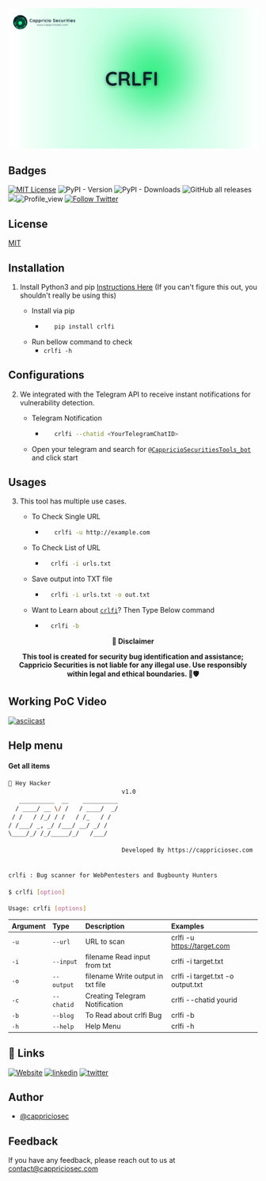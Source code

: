 
<div align="center">
  <img src="https://raw.githubusercontent.com/Cappricio-Securities/crlfi/main/image/CRLFI.png" alt="logo">
</div>


## Badges



[![MIT License](https://img.shields.io/badge/License-MIT-green.svg)](https://choosealicense.com/licenses/mit/)
![PyPI - Version](https://img.shields.io/pypi/v/crlfi)
![PyPI - Downloads](https://img.shields.io/pypi/dm/crlfi)
![GitHub all releases](https://img.shields.io/github/downloads/Cappricio-Securities/crlfi/total)
<a href="https://github.com/Cappricio-Securities/crlfi/releases/"><img src="https://img.shields.io/github/release/Cappricio-Securities/crlfi"></a>![Profile_view](https://komarev.com/ghpvc/?username=Cappricio-Securities&label=Profile%20views&color=0e75b6&style=flat)
[![Follow Twitter](https://img.shields.io/twitter/follow/cappricio_sec?style=social)](https://twitter.com/cappricio_sec)
<p align="center">

<p align="center">







## License

[MIT](https://choosealicense.com/licenses/mit/)



## Installation 

1. Install Python3 and pip [Instructions Here](https://www.python.org/downloads/) (If you can't figure this out, you shouldn't really be using this)

   - Install via pip
     - ```bash
          pip install crlfi
        ```
   - Run bellow command to check
     - `crlfi -h`

## Configurations 
2. We integrated with the Telegram API to receive instant notifications for vulnerability detection.
   
   - Telegram Notification
     - ```bash
          crlfi --chatid <YourTelegramChatID>
        ```
   - Open your telegram and search for [`@CappricioSecuritiesTools_bot`](https://web.telegram.org/k/#@CappricioSecuritiesTools_bot) and click start

## Usages 
3. This tool has multiple use cases.
   
   - To Check Single URL
     - ```bash
          crlfi -u http://example.com 
        ```
   - To Check List of URL 
      - ```bash
          crlfi -i urls.txt 
        ```
   - Save output into TXT file
      - ```bash
          crlfi -i urls.txt -o out.txt
        ```
   - Want to Learn about [`crlfi`](https://blogs.cappriciosec.com/blog/138/Cappricio%20Securities%20Discovers%20CRLF%20Injection%20Vulnerability%20in%20Popular%20Website,%20Responsible%20Disclosure%20Earns%20Bounty)? Then Type Below command
      - ```bash
          crlfi -b
        ```
     
<p align="center">
  <b>🚨 Disclaimer</b>
  
</p>
<p align="center">
<b>This tool is created for security bug identification and assistance; Cappricio Securities is not liable for any illegal use. 
  Use responsibly within legal and ethical boundaries. 🔐🛡️</b></p>


## Working PoC Video

[![asciicast](https://blogs.cappriciosec.com/uploaders/Screenshot%202024-04-23%20at%202.32.40%20PM.png)](https://asciinema.org/a/CZVs5PpxP7cFBvNAeNurt5hxt)




## Help menu

#### Get all items

```bash
👋 Hey Hacker
                                v1.0
   __________  __    __________
  / ____/ __ \/ /   / ____/  _/
 / /   / /_/ / /   / /_   / /
/ /___/ _, _/ /___/ __/ _/ /
\____/_/ /_/_____/_/   /___/

                                Developed By https://cappriciosec.com


crlfi : Bug scanner for WebPentesters and Bugbounty Hunters 

$ crlfi [option]

Usage: crlfi [options]
```


| Argument | Type     | Description                | Examples |
| :-------- | :------- | :------------------------- | :------------------------- |
| `-u` | `--url` | URL to scan | crlfi -u https://target.com |
| `-i` | `--input` | filename Read input from txt  | crlfi -i target.txt | 
| `-o` | `--output` | filename Write output in txt file | crlfi -i target.txt -o output.txt |
| `-c` | `--chatid` | Creating Telegram Notification | crlfi --chatid yourid |
| `-b` | `--blog` | To Read about crlfi Bug | crlfi -b |
| `-h` | `--help` | Help Menu | crlfi -h |



## 🔗 Links
[![Website](https://img.shields.io/badge/my_portfolio-000?style=for-the-badge&logo=ko-fi&logoColor=white)](https://cappriciosec.com/)
[![linkedin](https://img.shields.io/badge/linkedin-0A66C2?style=for-the-badge&logo=linkedin&logoColor=white)](https://www.linkedin.com/in/karthikeyan--v/)
[![twitter](https://img.shields.io/badge/twitter-1DA1F2?style=for-the-badge&logo=twitter&logoColor=white)](https://twitter.com/karthithehacker)



## Author

- [@cappriciosec](https://github.com/cappricio-securities/)



## Feedback

If you have any feedback, please reach out to us at contact@cappriciosec.com
